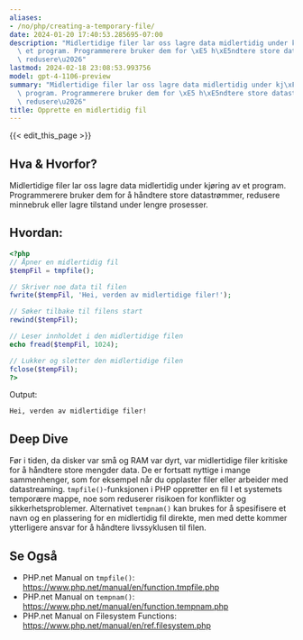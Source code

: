 ```yaml
---
aliases:
- /no/php/creating-a-temporary-file/
date: 2024-01-20 17:40:53.285695-07:00
description: "Midlertidige filer lar oss lagre data midlertidig under kj\xF8ring av\
  \ et program. Programmerere bruker dem for \xE5 h\xE5ndtere store datastr\xF8mmer,\
  \ redusere\u2026"
lastmod: 2024-02-18 23:08:53.993756
model: gpt-4-1106-preview
summary: "Midlertidige filer lar oss lagre data midlertidig under kj\xF8ring av et\
  \ program. Programmerere bruker dem for \xE5 h\xE5ndtere store datastr\xF8mmer,\
  \ redusere\u2026"
title: Opprette en midlertidig fil
---
```


{{< edit_this_page >}}

## Hva & Hvorfor?
Midlertidige filer lar oss lagre data midlertidig under kjøring av et program. Programmerere bruker dem for å håndtere store datastrømmer, redusere minnebruk eller lagre tilstand under lengre prosesser.

## Hvordan:
```PHP
<?php
// Åpner en midlertidig fil
$tempFil = tmpfile();

// Skriver noe data til filen
fwrite($tempFil, 'Hei, verden av midlertidige filer!');

// Søker tilbake til filens start
rewind($tempFil);

// Leser innholdet i den midlertidige filen
echo fread($tempFil, 1024);

// Lukker og sletter den midlertidige filen
fclose($tempFil);
?>
```
Output:
```
Hei, verden av midlertidige filer!
```

## Deep Dive
Før i tiden, da disker var små og RAM var dyrt, var midlertidige filer kritiske for å håndtere store mengder data. De er fortsatt nyttige i mange sammenhenger, som for eksempel når du opplaster filer eller arbeider med datastreaming. `tmpfile()`-funksjonen i PHP oppretter en fil I et systemets temporære mappe, noe som reduserer risikoen for konflikter og sikkerhetsproblemer. Alternativet `tempnam()` kan brukes for å spesifisere et navn og en plassering for en midlertidig fil direkte, men med dette kommer ytterligere ansvar for å håndtere livssyklusen til filen.

## Se Også
- PHP.net Manual on `tmpfile()`: https://www.php.net/manual/en/function.tmpfile.php
- PHP.net Manual on `tempnam()`: https://www.php.net/manual/en/function.tempnam.php
- PHP.net Manual on Filesystem Functions: https://www.php.net/manual/en/ref.filesystem.php
